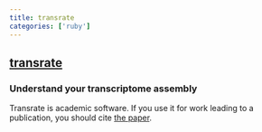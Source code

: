 ```yaml
---
title: transrate
categories: ['ruby']
---
```

## [transrate](https://github.com/blahah/transrate)

### Understand your transcriptome assembly


Transrate is academic software. If you use it for work leading to a publication, you should cite [the paper](https://github.com/blahah/transrate/blob/master/CITATION.md).
